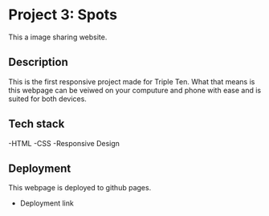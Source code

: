 # Project 3: Spots

This a image sharing website.

## Description

This is the first responsive project made for Triple Ten. What that means is this webpage can be veiwed on your computure and phone with ease and is suited for both devices.

## Tech stack

-HTML
-CSS
-Responsive Design

## Deployment

This webpage is deployed to github pages.

- Deployment link
